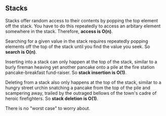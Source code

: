 ## Stacks
Stacks offer random access to their contents by popping the top element off the stack. You have to do this repeatedly to access an arbitary element somewhere in the stack.  Therefore, **access is O(n)**.

Searching for a given value in the stack requires repeatedly popping elements off the top of the stack until you find the value you seek. So **search is O(n)**.

Inserting into a stack can only happen at the top of the stack, similar to a burly fireman heaving yet another pancake onto a pile at the fire station pancake-breakfast fund-raiser. So **stack insertion is O(1)**.

Deleting from a stack also only happens at the top of the stack, similar to a hungry street urchin snatching a pancake from the top of the pile and scampering away, trailed by the outraged bellows of the town's cadre of heroic firefighters. So **stack deletion is O(1)**.

There is no "worst case" to worry about.